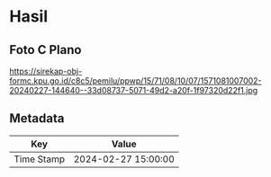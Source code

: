 # Hasil

## Foto C Plano

https://sirekap-obj-formc.kpu.go.id/c8c5/pemilu/ppwp/15/71/08/10/07/1571081007002-20240227-144640--33d08737-5071-49d2-a20f-1f97320d22f1.jpg


## Metadata

| Key        | Value               |
| ---------- | ------------------- |
| Time Stamp | 2024-02-27 15:00:00 |



